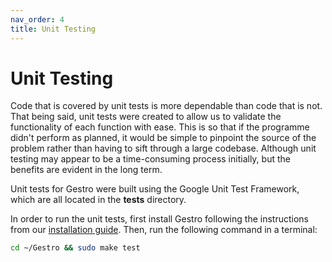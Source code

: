 ```yaml
---
nav_order: 4
title: Unit Testing
---
```


# Unit Testing

Code that is covered by unit tests is more dependable than code that is not. That being said, unit tests were created to allow us to validate the functionality of each function with ease. This is so that if the programme didn't perform as planned, it would be simple to pinpoint the source of the problem rather than having to sift through a large codebase. Although unit testing may appear to be a time-consuming process initially, but the benefits are evident in the long term.

 Unit tests for Gestro were built using the Google Unit Test Framework, which are all located in the **tests** directory.

In order to run the unit tests, first install Gestro following the instructions from our [installation guide](installation_guide). Then, run the following command in a terminal:
```sh
cd ~/Gestro && sudo make test
```
